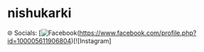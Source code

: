 # nishukarki
🌐 Socials:
[![Facebook](https://img.shields.io/badge/Facebook-%231877F2.svg?logo=Facebook&logoColor=white)(https://www.facebook.com/profile.php?id=100005611906804)[![Instagram]
